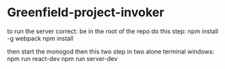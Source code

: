 # Greenfield-project-invoker



to run the server correct:
be in the root of the repo
do this step:
npm install -g webpack
npm install

then start the monogod
then this two step in two alone terminal windows:
npm run react-dev
npm run server-dev

